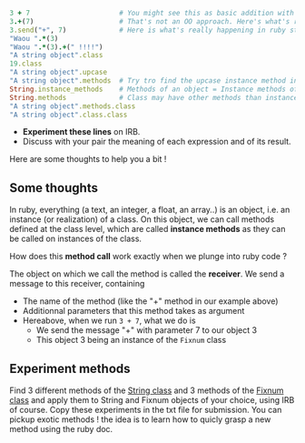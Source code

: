 ```ruby
3 + 7                      # You might see this as basic addition with two parameters 3 and 7
3.+(7)                     # That's not an OO approach. Here's what's really at stake
3.send("+", 7)             # Here is what's really happening in ruby stomach
"Waou ".*(3)
"Waou ".*(3).+(" !!!!")
"A string object".class
19.class
"A string object".upcase
"A string object".methods  # Try tro find the upcase instance method in the list
String.instance_methods    # Methods of an object = Instance methods of its class !
String.methods             # Class may have other methods than instance ones 
"A string object".methods.class
"A string object".class.class
```

* **Experiment these lines** on IRB.
* Discuss with your pair the meaning of each expression and of its result.

Here are some thoughts to help you a bit !

## Some thoughts

In ruby, everything (a text, an integer, a float, an array..) is an object, i.e. an instance (or realization) of a class.
On this object, we can call methods defined at the class level, which are called **instance methods** as they can be called on instances of the class.

How does this **method call** work exactly when we plunge into ruby code ?

The object on which we call the method is called the **receiver**. We send a message to this receiver, containing 
* The name of the method (like the "+" method in our example above)
* Additionnal parameters that this method takes as argument 
* Hereabove, when we run `3 + 7`, what we do is
  * We send the message "+" with parameter 7 to our object 3
  * This object 3 being an instance of the `Fixnum` class

## Experiment methods
Find 3 different methods of the [String class](http://ruby-doc.org/core-2.1.0/String.html) and 3 methods of the [Fixnum class](http://www.ruby-doc.org/core-2.1.0/Fixnum.html) and apply them to String and Fixnum objects of your choice, using IRB of course. Copy these experiments in the txt file for submission. You can pickup exotic methods ! the idea is to learn how to quicly grasp a new method using the ruby doc.

